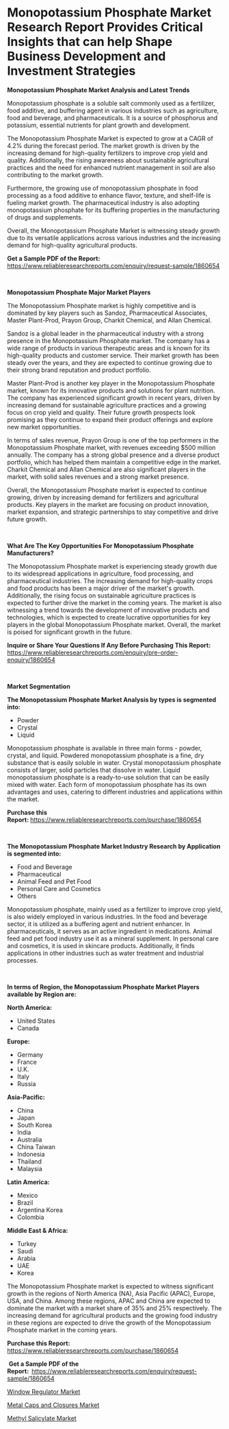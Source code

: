 <p><h1>Monopotassium Phosphate Market Research Report Provides Critical Insights that can help Shape Business Development and Investment Strategies</h1></p><p><strong>Monopotassium Phosphate Market Analysis and Latest Trends</strong></p>
<p><p>Monopotassium phosphate is a soluble salt commonly used as a fertilizer, food additive, and buffering agent in various industries such as agriculture, food and beverage, and pharmaceuticals. It is a source of phosphorus and potassium, essential nutrients for plant growth and development.</p><p>The Monopotassium Phosphate Market is expected to grow at a CAGR of 4.2% during the forecast period. The market growth is driven by the increasing demand for high-quality fertilizers to improve crop yield and quality. Additionally, the rising awareness about sustainable agricultural practices and the need for enhanced nutrient management in soil are also contributing to the market growth.</p><p>Furthermore, the growing use of monopotassium phosphate in food processing as a food additive to enhance flavor, texture, and shelf-life is fueling market growth. The pharmaceutical industry is also adopting monopotassium phosphate for its buffering properties in the manufacturing of drugs and supplements.</p><p>Overall, the Monopotassium Phosphate Market is witnessing steady growth due to its versatile applications across various industries and the increasing demand for high-quality agricultural products.</p></p>
<p><strong>Get a Sample PDF of the Report:&nbsp;</strong> <a href="https://www.reliableresearchreports.com/enquiry/request-sample/1860654">https://www.reliableresearchreports.com/enquiry/request-sample/1860654</a></p>
<p>&nbsp;</p>
<p><strong>Monopotassium Phosphate Major Market Players</strong></p>
<p><p>The Monopotassium Phosphate market is highly competitive and is dominated by key players such as Sandoz, Pharmaceutical Associates, Master Plant-Prod, Prayon Group, Charkit Chemical, and Allan Chemical. </p><p>Sandoz is a global leader in the pharmaceutical industry with a strong presence in the Monopotassium Phosphate market. The company has a wide range of products in various therapeutic areas and is known for its high-quality products and customer service. Their market growth has been steady over the years, and they are expected to continue growing due to their strong brand reputation and product portfolio.</p><p>Master Plant-Prod is another key player in the Monopotassium Phosphate market, known for its innovative products and solutions for plant nutrition. The company has experienced significant growth in recent years, driven by increasing demand for sustainable agriculture practices and a growing focus on crop yield and quality. Their future growth prospects look promising as they continue to expand their product offerings and explore new market opportunities.</p><p>In terms of sales revenue, Prayon Group is one of the top performers in the Monopotassium Phosphate market, with revenues exceeding $500 million annually. The company has a strong global presence and a diverse product portfolio, which has helped them maintain a competitive edge in the market. Charkit Chemical and Allan Chemical are also significant players in the market, with solid sales revenues and a strong market presence.</p><p>Overall, the Monopotassium Phosphate market is expected to continue growing, driven by increasing demand for fertilizers and agricultural products. Key players in the market are focusing on product innovation, market expansion, and strategic partnerships to stay competitive and drive future growth.</p></p>
<p>&nbsp;</p>
<p><strong>What Are The Key Opportunities For Monopotassium Phosphate Manufacturers?</strong></p>
<p><p>The Monopotassium Phosphate market is experiencing steady growth due to its widespread applications in agriculture, food processing, and pharmaceutical industries. The increasing demand for high-quality crops and food products has been a major driver of the market's growth. Additionally, the rising focus on sustainable agriculture practices is expected to further drive the market in the coming years. The market is also witnessing a trend towards the development of innovative products and technologies, which is expected to create lucrative opportunities for key players in the global Monopotassium Phosphate market. Overall, the market is poised for significant growth in the future.</p></p>
<p><strong>Inquire or Share Your Questions If Any Before Purchasing This Report:</strong> <a href="https://www.reliableresearchreports.com/enquiry/pre-order-enquiry/1860654">https://www.reliableresearchreports.com/enquiry/pre-order-enquiry/1860654</a></p>
<p>&nbsp;</p>
<p><strong>Market Segmentation</strong></p>
<p><strong>The Monopotassium Phosphate Market Analysis by types is segmented into:</strong></p>
<p><ul><li>Powder</li><li>Crystal</li><li>Liquid</li></ul></p>
<p><p>Monopotassium phosphate is available in three main forms - powder, crystal, and liquid. Powdered monopotassium phosphate is a fine, dry substance that is easily soluble in water. Crystal monopotassium phosphate consists of larger, solid particles that dissolve in water. Liquid monopotassium phosphate is a ready-to-use solution that can be easily mixed with water. Each form of monopotassium phosphate has its own advantages and uses, catering to different industries and applications within the market.</p></p>
<p><strong>Purchase this Report:&nbsp;</strong><a href="https://www.reliableresearchreports.com/purchase/1860654">https://www.reliableresearchreports.com/purchase/1860654</a></p>
<p>&nbsp;</p>
<p><strong>The Monopotassium Phosphate Market Industry Research by Application is segmented into:</strong></p>
<p><ul><li>Food and Beverage</li><li>Pharmaceutical</li><li>Animal Feed and Pet Food</li><li>Personal Care and Cosmetics</li><li>Others</li></ul></p>
<p><p>Monopotassium phosphate, mainly used as a fertilizer to improve crop yield, is also widely employed in various industries. In the food and beverage sector, it is utilized as a buffering agent and nutrient enhancer. In pharmaceuticals, it serves as an active ingredient in medications. Animal feed and pet food industry use it as a mineral supplement. In personal care and cosmetics, it is used in skincare products. Additionally, it finds applications in other industries such as water treatment and industrial processes.</p></p>
<p>&nbsp;</p>
<p><strong>In terms of Region, the Monopotassium Phosphate Market Players available by Region are:</strong></p>
<p>
    <p> <strong> North America: </strong>
        <ul>
            <li>United States</li>
            <li>Canada</li>
        </ul>
        </p> 
    <p> <strong> Europe: </strong>
        <ul>
            <li>Germany</li>
            <li>France</li>
            <li>U.K.</li>
            <li>Italy</li>
            <li>Russia</li>
        </ul>
        </p> 
    <p> <strong> Asia-Pacific: </strong>
        <ul>
            <li>China</li>
            <li>Japan</li>
            <li>South Korea</li>
            <li>India</li>
            <li>Australia</li>
            <li>China Taiwan</li>
            <li>Indonesia</li>
            <li>Thailand</li>
            <li>Malaysia</li>
        </ul>
        </p> 
    <p> <strong> Latin America: </strong>
        <ul>
            <li>Mexico</li>
            <li>Brazil</li>
            <li>Argentina Korea</li>
            <li>Colombia</li>
        </ul>
        </p> 
    <p> <strong> Middle East & Africa: </strong>
        <ul>
            <li>Turkey</li>
            <li>Saudi</li>
            <li>Arabia</li>
            <li>UAE</li>
            <li>Korea</li>
        </ul>
    </p>
    </p>
<p><p>The Monopotassium Phosphate market is expected to witness significant growth in the regions of North America (NA), Asia Pacific (APAC), Europe, USA, and China. Among these regions, APAC and China are expected to dominate the market with a market share of 35% and 25% respectively. The increasing demand for agricultural products and the growing food industry in these regions are expected to drive the growth of the Monopotassium Phosphate market in the coming years.</p></p>
<p><strong>Purchase this Report: </strong><a href="https://www.reliableresearchreports.com/purchase/1860654">https://www.reliableresearchreports.com/purchase/1860654</a></p>
<p>&nbsp;<strong>Get a Sample PDF of the Report:&nbsp;&nbsp;</strong><a href="https://www.reliableresearchreports.com/enquiry/request-sample/1860654">https://www.reliableresearchreports.com/enquiry/request-sample/1860654</a></p>
<p><strong></strong></p>
<p><p><a href="https://view.publitas.com/reportprime-1/window-regulator-market-research-report-unlocks-analysis-on-the-market-financial-status-market-size-and-market-revenue-upto-2030/">Window Regulator Market</a></p><p><a href="https://github.com/edytherolanlouisejk1miz0wig/Market-Research-Report-List-1/blob/main/metal-caps-and-closures-market.md">Metal Caps and Closures Market</a></p><p><a href="https://github.com/peachesmcdowel1/Market-Research-Report-List-1/blob/main/methyl-salicylate-market.md">Methyl Salicylate Market</a></p></p>